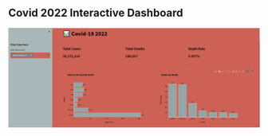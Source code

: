 
## Covid 2022 Interactive Dashboard
![alt text](https://github.com/carcar2020/Covid_2022/blob/main/webapppic.png?raw=true)
